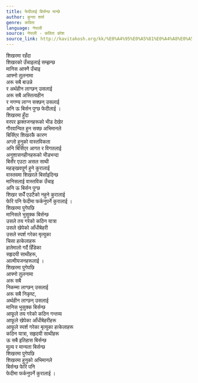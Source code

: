 ```yaml
---
title: फेदीलाई बिर्सन्छ मान्छे
author: कुन्ता शर्मा
genre: कविता
language: नेपाली
source: नेपाली - कविता कोश
source_link: http://kavitakosh.org/kk/%E0%A4%95%E0%A5%81%E0%A4%A8%E0%A5%8D%E0%A4%A4%E0%A4%BE_%E0%A4%B6%E0%A4%B0%E0%A5%8D%E0%A4%AE%E0%A4%BE
---
```


शिखरमा रहँदा  
शिखरको उँचाइलाई सम्झन्छ  
मानिस आफ्नै उँचाइ  
आफ्नो तुलनामा  
अरू सबै बाउन्ने  
र अर्थहीन लाग्छन् उसलाई  
अरू सबै अस्तित्वहीन  
र नगण्य लाग्न सक्छन् उसलाई  
अनि ऊ बिर्सन पुग्छ फेदीलाई ।  
शिखरमा हुँदा  
वरपर झक्तजनहरूको भीड देखेर  
गौरवान्वित हुन सक्छ अभिमानले  
बिर्सिएर शिखरकै कारण  
अग्लो हुनुको वास्तविकता  
अनि बिर्सिएर आगत र विगतलाई  
अनुशासनहीनहरूको भीडभन्दा  
बिर्सेर एउटा असल साथी  
महङ्खवपूर्ण हुने कुरालाई  
वास्तवमा शिखरले बिर्साइदिन्छ  
मानिसलाई वास्तविक उँचाइ  
अनि ऊ बिर्सन पुग्छ  
शिखर सधैँ एउटैको नहुने कुरालाई  
फेरि पनि फेदीमा फर्कनुपर्ने कुरालाई ।  
शिखरमा पुगेपछि  
मानिसले भुसुक्क बिर्सन्छ  
उसले तय गरेको कठिन यात्रा  
उसले खेपेको आँधीबेहरी  
उसले स्पर्श गरेका मृत्युका  
चिसा हत्केलाहरू  
हातेमालो गर्दै हिँडेका  
सहृदयी साथीहरू,  
आत्मीयजनहरूलाई ।  
शिखरमा पुगेपछि  
आफ्नो तुलनामा  
अरू सबै  
निकम्मा लाग्छन् उसलाई  
अरू सबै निकृष्ट,  
अर्थहीन लाग्छन् उसलाई  
मानिस भुसुक्क बिर्सन्छ  
आफूले तय गरेको कठिन गन्तव्य  
आफूले खेपेका आँधीबेहरीहरू  
आफूले स्पर्श गरेका मृत्युका हत्केलाहरू  
कठिन यात्रा, सहृदयी साथीहरू  
ऊ सबै इतिहास बिर्सन्छ  
मूल्य र मान्यता बिर्सन्छ  
शिखरमा पुगेपछि  
शिखरमा हुनुको अभिमानले  
बिर्सन्छ फेरि पनि  
फेदीमा फर्कनुपर्ने कुरालाई ।
